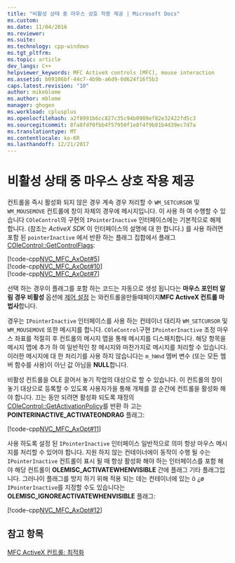 ```yaml
---
title: "비활성 상태 중 마우스 상호 작용 제공 | Microsoft Docs"
ms.custom: 
ms.date: 11/04/2016
ms.reviewer: 
ms.suite: 
ms.technology: cpp-windows
ms.tgt_pltfrm: 
ms.topic: article
dev_langs: C++
helpviewer_keywords: MFC ActiveX controls [MFC], mouse interaction
ms.assetid: b09106bf-44c7-4b9b-a6d9-0d624f16f5b3
caps.latest.revision: "10"
author: mikeblome
ms.author: mblome
manager: ghogen
ms.workload: cplusplus
ms.openlocfilehash: a2f8991b6cc827c35c94b0989ef82e32422fd5c3
ms.sourcegitcommit: 8fa8fdf0fbb4f57950f1e8f4f9b81b4d39ec7d7a
ms.translationtype: MT
ms.contentlocale: ko-KR
ms.lasthandoff: 12/21/2017
---
```

# <a name="providing-mouse-interaction-while-inactive"></a>비활성 상태 중 마우스 상호 작용 제공
컨트롤을 즉시 활성화 되지 않은 경우 계속 경우 처리할 수 `WM_SETCURSOR` 및 `WM_MOUSEMOVE` 컨트롤에 창이 자체의 경우에 메시지입니다. 이 사용 하 여 수행할 수 있습니다 `COleControl`의 구현의 `IPointerInactive` 인터페이스에는 기본적으로 해제 합니다. (참조는 *ActiveX SDK* 이 인터페이스의 설명에 대 한 합니다.) 를 사용 하려면 포함 된 `pointerInactive` 에서 반환 하는 플래그 집합에서 플래그 [COleControl::GetControlFlags](../mfc/reference/colecontrol-class.md#getcontrolflags):  
  
 [!code-cpp[NVC_MFC_AxOpt#5](../mfc/codesnippet/cpp/providing-mouse-interaction-while-inactive_1.cpp)]  
[!code-cpp[NVC_MFC_AxOpt#10](../mfc/codesnippet/cpp/providing-mouse-interaction-while-inactive_2.cpp)]  
[!code-cpp[NVC_MFC_AxOpt#7](../mfc/codesnippet/cpp/providing-mouse-interaction-while-inactive_3.cpp)]  
  
 선택 하는 경우이 플래그를 포함 하는 코드는 자동으로 생성 됩니다는 **마우스 포인터 알림 경우 비활성** 옵션에 [제어 설정](../mfc/reference/control-settings-mfc-activex-control-wizard.md) 는 와컨트롤을만들때페이지**MFC ActiveX 컨트롤 마법사**합니다.  
  
 경우는 `IPointerInactive` 인터페이스를 사용 하는 컨테이너 대리자 `WM_SETCURSOR` 및 `WM_MOUSEMOVE` 또한 메시지를 합니다. `COleControl`구현 `IPointerInactive` 조정 마우스 좌표를 적절히 후 컨트롤의 메시지 맵을 통해 메시지를 디스패치합니다. 해당 항목을 메시지 맵에 추가 하 여 일반적인 창 메시지와 마찬가지로 메시지를 처리할 수 있습니다. 이러한 메시지에 대 한 처리기를 사용 하지 않습니다는 `m_hWnd` 멤버 변수 (또는 모든 멤버 함수를 사용)이 아닌 값 아님을 **NULL**합니다.  
  
 비활성 컨트롤을 OLE 끌어서 놓기 작업의 대상으로 할 수 있습니다. 이 컨트롤의 창이 놓기 대상으로 등록할 수 있도록 사용자가을 통해 개체를 끌 순간에 컨트롤을 활성화 해야 합니다. 끄는 동안 되려면 활성화 되도록 재정의 [COleControl::GetActivationPolicy](../mfc/reference/colecontrol-class.md#getactivationpolicy)를 반환 하 고는 **POINTERINACTIVE_ACTIVATEONDRAG** 플래그:  
  
 [!code-cpp[NVC_MFC_AxOpt#11](../mfc/codesnippet/cpp/providing-mouse-interaction-while-inactive_4.cpp)]  
  
 사용 하도록 설정 된 `IPointerInactive` 인터페이스 일반적으로 의미 항상 마우스 메시지를 처리할 수 있어야 합니다. 지원 하지 않는 컨테이너에이 동작이 수행 될 수는 `IPointerInactive` 컨트롤이 표시 될 때 항상 활성화 해야 하는 인터페이스를 포함 해야 해당 컨트롤이 **OLEMISC_ACTIVATEWHENVISIBLE** 간에 플래그 기타 플래그입니다. 그러나이 플래그를 방지 하기 위해 적용 되는 데는 컨테이너에 있는 ö ¿ø `IPointerInactive`를 지정할 수도 있습니다는 **OLEMISC_IGNOREACTIVATEWHENVISIBLE** 플래그:  
  
 [!code-cpp[NVC_MFC_AxOpt#12](../mfc/codesnippet/cpp/providing-mouse-interaction-while-inactive_5.cpp)]  
  
## <a name="see-also"></a>참고 항목  
 [MFC ActiveX 컨트롤: 최적화](../mfc/mfc-activex-controls-optimization.md)

